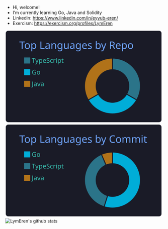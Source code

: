 - Hi, welcome! 
- I’m currently learning Go, Java and Solidity
- Linkedin: https://www.linkedin.com/in/eyyub-eren/
- Exercism: https://exercism.org/profiles/LymEren

![](https://raw.githubusercontent.com/LymEren/Eyyub-Eren/master/profile-summary-card-output/tokyonight/1-repos-per-language.svg)
![](https://raw.githubusercontent.com/LymEren/Eyyub-Eren/master/profile-summary-card-output/tokyonight/2-most-commit-language.svg)
![LymEren's github stats](https://github-readme-stats.vercel.app/api?username=LymEren&show_icons=true&theme=tokyonight)


